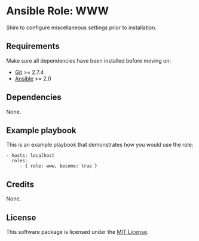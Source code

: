 # Ansible Role: WWW

Shim to configure miscellaneous settings prior to installation.

## Requirements

Make sure all dependencies have been installed before moving on:

* [Git](https://git-scm.com/) >= 2.7.4
* [Ansible](https://www.ansible.com/) >= 2.0

## Dependencies

None.

## Example playbook

This is an example playbook that demonstrates how you would use the role:

    - hosts: localhost
      roles:
         - { role: www, become: true }

## Credits

None.

## License

This software package is licensed under the [MIT License](https://opensource.org/licenses/MIT).
